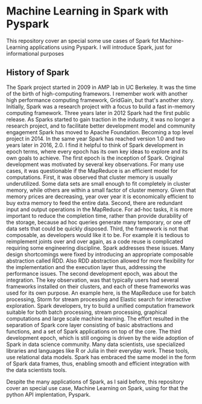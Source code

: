 # Machine Learning in Spark with Pyspark

This repository cover an special some use cases of Spark fot Machine-Learning applications using Pyspark. I will introduce Spark, just for informational purposes

## History of Spark

The Spark project started in 2009 in AMP lab in UC Berkeley. It was the time of the birth of high-computing framewors. I remember work with another high performance computing framework, GridGain, but that's another story. Initially, Spark was a research project with a focus to build a fast in-memory computing framework. Three years later in 2012 Spark had the first public release. 
As Sparks started to gain traction in the industry, it was no longer a research project, 
and to facilitate better development model and community engagement Spark has moved to Apache Foundation. 
Becoming a top level project in 2014. In the same year Spark has reached version 1.0 and two years later in 2016, 2.0. 
I find it helpful to think of Spark development in epoch terms, where every epoch has its own key ideas to explore and its own goals to achieve. 
The first epoch is the inception of Spark. 
Original development was motivated by several key observations. 
For many use cases, it was questionable if the MapReduce is an efficient model for computations. 
First, it was observed that cluster memory is usually underutilized. 
Some data sets are small enough to fit completely in cluster memory, 
while others are within a small factor of cluster memory. 
Given that memory prices are decreasing, year over year it is economically efficient to buy extra memory to feed the entire data. 
Second, there are redundant input and output operations in the MapReduce. 
For ad-hoc tasks, it is more important to reduce the completion time, 
rather than provide durability of the storage, 
because ad hoc queries generate many temporary, 
or one off data sets that could be quickly disposed. 
Third, the framework is not that composable, 
as developers would like it to be. 
For example it is tedious to reimplement joints over and over again, 
as a code reuse is complicated requiring some engineering discipline. 
Spark addresses these issues.
Many design shortcomings were fixed by introducing an appropriate composable abstraction called RDD. 
Also RDD abstraction allowed for more flexibility for the implementation and the execution layer thus, 
addressing the performance issues. 
The second development epoch, was about the integration. 
The key observation, was that typically users had several frameworks installed on their clusters, 
and each of these frameworks was used for its own purpose. 
An example here, is the MapReduce use for batch processing, 
Storm for stream processing and Elastic search for interactive exploration. 
Spark developers, try to build a unified computation framework suitable for both batch processing, 
stream processing, graphical computations and large scale machine learning. 
The effort resulted in the separation of Spark core layer consisting of basic abstractions and functions, 
and a set of Spark applications on top of the core. 
The third development epoch, which is still ongoing is driven by the wide adoption of Spark in data science community. 
Many data scientists, use specialized libraries and languages like R or Julia in their everyday work. 
These tools, use relational data models. Spark has embraced the same model in the form of Spark data frames, thus, enabling smooth and efficient integration with the data scientists tools.

Despite the many applications of Spark, as I said before, this repository cover an special use case, Machine Learning on Spark, using for that the python API implentation, Pyspark.
